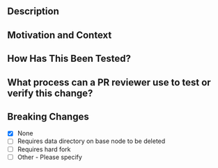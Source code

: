 Description
---

Motivation and Context
---

How Has This Been Tested?
---

What process can a PR reviewer use to test or verify this change?
---

<!-- Checklist -->
<!-- 1. Is the title of your PR in the form that would make nice release notes? The title, excluding the conventional commit
tag, will be included exactly as is in the CHANGELOG, so please think about it carefully. -->


Breaking Changes
---

- [x] None
- [ ] Requires data directory on base node to be deleted
- [ ] Requires hard fork
- [ ] Other - Please specify

<!-- Does this include a breaking change? If so, include this line as a footer -->
<!-- BREAKING CHANGE: Description what the user should do, e.g. delete a database, resync the chain -->
